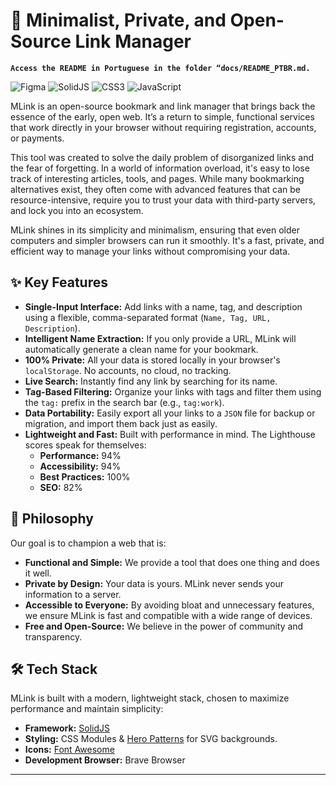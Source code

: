 # 🔗 Minimalist, Private, and Open-Source Link Manager

**`Access the README in Portuguese in the folder “docs/README_PTBR.md.`**

![Figma](https://img.shields.io/badge/figma-%23F24E1E.svg?style=for-the-badge&logo=figma&logoColor=white) ![SolidJS](https://img.shields.io/badge/SolidJS-2c4f7c?style=for-the-badge&logo=solid&logoColor=c8c9cb) ![CSS3](https://img.shields.io/badge/css3-%231572B6.svg?style=for-the-badge&logo=css3&logoColor=white) ![JavaScript](https://img.shields.io/badge/javascript-%23323330.svg?style=for-the-badge&logo=javascript&logoColor=%23F7DF1E)

MLink is an open-source bookmark and link manager that brings back the essence of the early, open web. It’s a return to simple, functional services that work directly in your browser without requiring registration, accounts, or payments.

This tool was created to solve the daily problem of disorganized links and the fear of forgetting. In a world of information overload, it's easy to lose track of interesting articles, tools, and pages. While many bookmarking alternatives exist, they often come with advanced features that can be resource-intensive, require you to trust your data with third-party servers, and lock you into an ecosystem.

MLink shines in its simplicity and minimalism, ensuring that even older computers and simpler browsers can run it smoothly. It's a fast, private, and efficient way to manage your links without compromising your data.

## ✨ Key Features

- **Single-Input Interface:** Add links with a name, tag, and description using a flexible, comma-separated format (`Name, Tag, URL, Description`).
- **Intelligent Name Extraction:** If you only provide a URL, MLink will automatically generate a clean name for your bookmark.
- **100% Private:** All your data is stored locally in your browser's `localStorage`. No accounts, no cloud, no tracking.
- **Live Search:** Instantly find any link by searching for its name.
- **Tag-Based Filtering:** Organize your links with tags and filter them using the `tag:` prefix in the search bar (e.g., `tag:work`).
- **Data Portability:** Easily export all your links to a `JSON` file for backup or migration, and import them back just as easily.
- **Lightweight and Fast:** Built with performance in mind. The Lighthouse scores speak for themselves:
    - **Performance:** 94%
    - **Accessibility:** 94%
    - **Best Practices:** 100%
    - **SEO:** 82%

## 🚀 Philosophy

Our goal is to champion a web that is:
- **Functional and Simple:** We provide a tool that does one thing and does it well.
- **Private by Design:** Your data is yours. MLink never sends your information to a server.
- **Accessible to Everyone:** By avoiding bloat and unnecessary features, we ensure MLink is fast and compatible with a wide range of devices.
- **Free and Open-Source:** We believe in the power of community and transparency.

## 🛠️ Tech Stack

MLink is built with a modern, lightweight stack, chosen to maximize performance and maintain simplicity:

- **Framework:** [SolidJS](https://www.solidjs.com/)
- **Styling:** CSS Modules & [Hero Patterns](https://heropatterns.com/) for SVG backgrounds.
- **Icons:** [Font Awesome](https://fontawesome.com/)
- **Development Browser:** Brave Browser

---
